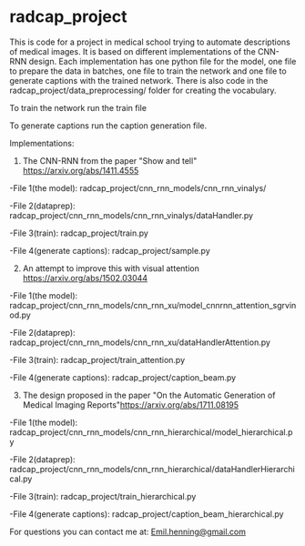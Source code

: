 # radcap_project
This is code for a project in medical school trying to automate descriptions of medical images. 
It is based on different implementations of the CNN-RNN design. Each implementation has one python file for the model, one file to prepare the data in batches, one file to train the network and one file to generate captions with the trained network. 
There is also code in the radcap_project/data_preprocessing/ folder for creating the vocabulary.

To train the network run the train file

To generate captions run the caption generation file. 

Implementations:
1. The CNN-RNN from the paper "Show and tell" https://arxiv.org/abs/1411.4555

-File 1(the model): radcap_project/cnn_rnn_models/cnn_rnn_vinalys/

-File 2(dataprep): radcap_project/cnn_rnn_models/cnn_rnn_vinalys/dataHandler.py

-File 3(train): radcap_project/train.py

-File 4(generate captions): radcap_project/sample.py

2. An attempt to improve this with visual attention https://arxiv.org/abs/1502.03044

-File 1(the model): radcap_project/cnn_rnn_models/cnn_rnn_xu/model_cnnrnn_attention_sgrvinod.py

-File 2(dataprep): radcap_project/cnn_rnn_models/cnn_rnn_xu/dataHandlerAttention.py

-File 3(train): radcap_project/train_attention.py

-File 4(generate captions): radcap_project/caption_beam.py

3. The design proposed in the paper "On the Automatic Generation of Medical Imaging Reports"https://arxiv.org/abs/1711.08195

-File 1(the model): radcap_project/cnn_rnn_models/cnn_rnn_hierarchical/model_hierarchical.py

-File 2(dataprep): radcap_project/cnn_rnn_models/cnn_rnn_hierarchical/dataHandlerHierarchical.py

-File 3(train): radcap_project/train_hierarchical.py

-File 4(generate captions): radcap_project/caption_beam_hierarchical.py
  
  
For questions you can contact me at:
Emil.henning@gmail.com
